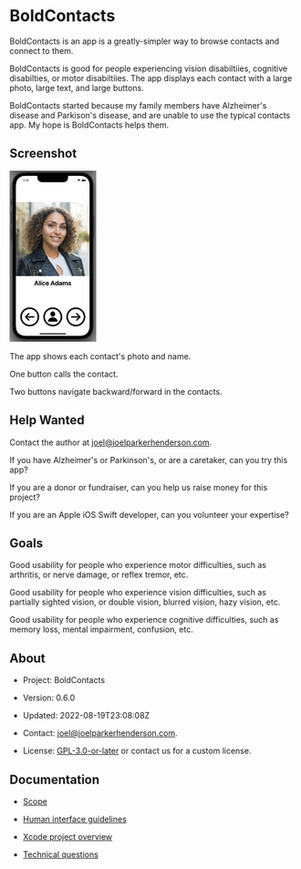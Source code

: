 #  BoldContacts

BoldContacts is an app is a greatly-simpler way to browse contacts and connect to them.

BoldContacts is good for people experiencing vision disabiltiies, cognitive disabilties, or motor disabiltiies. The app displays each contact with a large photo, large text, and large buttons.
 
BoldContacts started because my family members have Alzheimer's disease and Parkison's disease, and are unable to use the typical contacts app. My hope is BoldContacts helps them.


## Screenshot

<img src="screenshot.png" height="300">

The app shows each contact's photo and name.

One button calls the contact.

Two buttons navigate backward/forward in the contacts.


## Help Wanted

Contact the author at <a href="mailto:joel@joelparkerhenderson.com">joel@joelparkerhenderson.com</a>.

If you have Alzheimer's or Parkinson's, or are a caretaker, can you try this app?

If you are a donor or fundraiser, can you help us raise money for this project? 

If you are an Apple iOS Swift developer, can you volunteer your expertise?


## Goals

Good usability for people who experience motor difficulties, 
such as arthritis, or nerve damage, or reflex tremor, etc. 

Good usability for people who experience vision difficulties,
such as partially sighted vision, or double vision, blurred vision, hazy vision, etc. 

Good usability for people who experience cognitive difficulties,
such as memory loss, mental impairment, confusion, etc. 


## About

* Project: BoldContacts

* Version: 0.6.0

* Updated: 2022-08-19T23:08:08Z

* Contact: <a href="mailto:joel@joelparkerhenderson.com">joel@joelparkerhenderson.com</a>.

* License: <a href="https://spdx.org/licenses/GPL-3.0-or-later.html">GPL-3.0-or-later</a> or contact us for a custom license. 


## Documentation

* [Scope](doc/scope.md)

* [Human interface guidelines](doc/human-interface-guidelines.md)

* [Xcode project overview](doc/xcode-project-overview.md)

* [Technical questions](doc/technical-questions.md)
